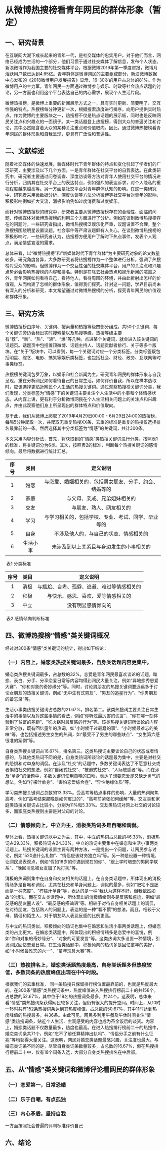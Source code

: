 # 从微博热搜榜看青年网民的群体形象（暂定）

## 一、研究背景

在互联网大潮下成长起来的青年一代，是社交媒体的忠实用户。对于他们而言，网络已经成为生活的一个部分，他们习惯于通过社交媒体了解信息，发布个人状态。新浪微博作为我国主要的社交媒体平台，根据微博2019年第一季度财报，微博月活跃用户数已达到4.65亿。青年群体是微博网民的主要组成部分，新浪微博数据中心发布的《2018微博用户发展报告》显示，16-30岁的用户占总体的81%。作为微博用户的主力军，青年网民一方面通过微博参与娱乐、时政等社会热点话题的讨论，另一方面也利用这个平台表达自己的内心需求，展现个人生活片段。

微博热搜榜，是微博上重要的新闻展示方式之一，具有实时更新、简要明了、交互性强的特点。热搜榜每分钟更新一次，根据搜索热度进行排序，向用户提供实时热点。作为微博的主要版块之一，热搜榜不仅是热点话题的展示板，同时也是反映网民关注点和兴趣点的一面镜子。某一类话题登上热搜榜，得到大众的普遍关注和讨论，其中必然隐含着大众的某种关注重点和价值取向。因此，通过微博热搜榜看青年网民的群体形象和自我呈现，更具有广泛性和普遍性。

## 二、文献综述

随着社交媒体的快速发展，新媒体时代下青年群体的特点和变化引起了学者们的广泛研究，主要涉及以下几个方面。一是青年群体在社交平台的自我表达。在此类研究中，研究者主要通过问卷调查、深度访谈等方法对青年人使用社交平台的情况进行分析，归纳其在社交平台上的表达特点，例如强烈的表达诉求，对个人隐私的重视程度越来越高等。另一方面是社交平台对青年群体认知的影响。在这一类研究中，研究者采用微数据分析、深度访谈等方法分析微博等社交平台对青年的影响，积极影响例如扩大交流，消极影响例如过度消费和过度娱乐。

而针对微博热搜榜的研究中，研究者主要从微博热搜榜存在的合理性、面临的问题、传统媒体对微博热搜榜的利用三个方面进行了分析。例如在谈到微博热搜榜存在的问题时，一些研究者指出，微博热搜榜泛娱乐化严重，议题设置不合理，整个热搜榜围绕明星设置议题，社会事件等严肃议题鲜有人关心。在谈到微博热搜榜的积极影响时，一些研究者认为，热搜榜方便用户了解时下热点事件，发表个人观点，满足情感宣泄的需求。

总体来看，以“微博热搜榜”和“新媒体时代下青年群体“为主要研究对象的论文数量较多，研究角度各异，大多数研究者将热搜榜作为一个整体进行分析，强调了热搜榜对受众的影响。但微博作为一个交互性强的社交媒体平台，用户的关注点和兴趣点势必会影响热搜榜的内容和排名。特别是在除去社会热点和娱乐新闻的喧嚣之外，青年网民如何看待自己，看待他人，看待周围的环境，并由此折射出怎样的价值观，从而构建了怎样的群体形象，值得我们探究。针对这一问题，学界目前尚未有深入的分析和研究，本文希望通过对微博热搜榜的分析，探究青年网民的价值观和群体形象。



## 三、研究方法

微博热搜榜由序号、关键词、搜索量和热搜等级四部分组成。共50个关键词，每个关键词旁边会标出实时搜索量以及热搜等级，热搜等级主要有“荐”、“新”、“热”、“沸”、“爆”等几种。点进某个关键词，就会进入该关键词的话题页。话题页中包括置顶微博、话题主持人、话题贡献者排行、关于等多个版块。在“关于”版块中，可以看到，每一个关键词对应一个分类标签。分类标签既包括明星、综艺、电影、搞笑等娱乐类标签，也包括社会、财经、政务、互联网等时事类标签。

热搜榜关键词包罗万象，以娱乐和社会新闻为主。研究青年网民的群体形象与自我呈现，重在分析网民如何看待自己的日常生活，如何评价自我，所以在样本选取时，应该选择更贴近网民个人生活的热搜关键词。通过观察热搜榜关键词分类，我们发现，分类标签为“情感”下的关键词主要关注个人生活中的小事和个体情感状态。从内容上讲，更有利于分析微博网民在个人生活相关问题上的关注点和兴趣点，并由此观察他们身上所呈现出的群体特点和价值取向。

基于此，我们从微博上爬取了2019年4月29日00:00 - 6月29日24:00的热搜榜，每隔5分钟爬取一次，共爬取无重复热搜XX条，去重的标准是重复的热搜仅选择排名最靠前的一条。然后选择其中分类标签为“情感”的关键词，共计300条。

本文采用内容分析法，首先，将获取到的“情感”类热搜关键词进行分类，按照表1的标准，将关键词分为6类。其次，按照表2的标准，判断每个热搜关键词的感情倾向。最后将数据进行统计汇总。

| 序号 |   类目   |                        定义说明                        |
| :--: | :------: | :----------------------------------------------------: |
|  1   |   婚恋   | 与恋爱、婚姻相关的，包括男女朋友、分手、约会、结婚等的 |
|  2   |   家庭   |              与父母、亲戚、兄弟姐妹相关的              |
|  3   |   交友   |                与朋友、熟人、网友相关的                |
|  4   |   学习   |   与学习相关的，包括学校、专业、考试、同学、毕业等的   |
|  5   |   自身   |         不涉及他人的，与自己的状态、情感相关的         |
|  6   | 生活小事 |        未涉及到以上关系且与身边发生的小事相关的        |

​                                                                    表1 分类标准

| 序号 | 类目 |                  定义说明                  |
| :--: | :--: | :----------------------------------------: |
|  1   | 消极 | 与尴尬、自卑、孤僻、逃避、难过等情感相关的 |
|  2   | 积极 |     与快乐、感恩、喜欢、爱等情感相关的     |
|  3   | 中立 |             没有明显感情倾向的             |

​                                                                   表2  感情倾向判断标准

## 四、微博热搜榜“情感”类关键词概况

经过对300条“情感”类关键词的统计，得出如下结论：

### （一）内容上，婚恋类热搜关键词最多，自身类话题内容更集中。

婚恋类热搜关键词最多，占总数的32%。恋爱是青年网民最喜欢谈论的话题，暗恋、表白、分手、分享恋爱日常等内容均得到网民大量关注，例如“异地恋秀恩爱大赛”、“你和对象的奇妙缘分”等。同时，讨论男朋友的热搜关键词要远远多于讨论女朋友的热搜关键词，例如“无中生有式男友”、“男友的追星行为”、“你男朋友的备忘录”等。

生活小事类热搜关键词占总数的21.67%，排名第二。该类热搜词主要关注日常生活中的事情以及对这些事情的看法，例如“你听过最厉害的谎言”、“你在哪一刻体验到了贫富的差距”、“吃火锅时最反感的行为”等。该类热搜关键词所谈论的内容非常分散，既有回忆童年的热词，如“小时候干过最蠢的事”、“小时候最难忘的美味”等，也包括描述男生女生的热词，如“最受不了男生的哪些缺点”、“女生第六感很准的案例”等。

自身类热搜关键词占16.67%，排名第三。这类热搜词主要谈论自己的状态或者情感的，与其他类热词不同的是，自身类热词所谈论的话题最为集中，主要是对社交的恐惧和对单身的调侃。在涉及“社交”的话题中，多数关键词表达了不愿意社交或者惧怕社交的想法，例如“自闭式社交”、“被迫式社交”、“人际敏感者”等。而在涉及“单身”的话题中，多数关键词使用自嘲的口吻，表达了想要恋爱却又缺乏勇气的想法，例如“柠檬汁单身”、“害怕恋爱综合症”、“异性绝缘体质”等。

学习类热搜关键词占总数的13.33%。受高考等热点事件的影响，大量的热词聚焦高考，例如“高考结束那晚是如何度过的”、“高考前紧张如何缓解”等。交友类和家庭类热搜关键词占比较小，分别为11%和5.33%。交友类热词对网上社交的讨论较多，而家庭类热搜则主要是对父母的讨论。

### （二）情感倾向上，中立为主，消极类热词多是自嘲和调侃。

整体上看，热搜关键词以中立为主，其中，中立的热词占总数的46.33%，消极热词占29.33%，积极热词占24.33%。中立的热词主要集中在婚恋和生活小事两类话题上。热搜关键词的设置主要有两种方法，一是提出一个问题，让网民参与讨论，例如“520送什么礼物”、“情侣应该财务独立吗”等。另一种是设置一种情境，让网民发表观点，例如“假如18岁的你遇到现在的你”、“跟上学时暗恋的男同学联系”、“晚回消息被女友加了免打扰”等。

消极的热词则集中在自身和交友相关的话题上。在自身类话题中，所体现出的消极情绪多是自嘲和调侃，尤其在社交和单身问题上，调侃的最多，例如“肥宅不是肥而是一种态度”、“柠檬汁单身”等，表达的是一种“我认为这样不好，但我依然如故“的想法。而在交友类话题中，所体现出的消极情绪则多是反感和尴尬，例如“最反感的朋友圈人设”、“最反感的搭讪语”等。相较于对待自身相关话题上的调侃，在对待朋友，包括熟人的问题上，表达的是一种“看不惯”的想法，而且，相较于父母、情侣和陌生人，对于朋友熟人表达反感的比例更高。

与中立的热词类似，积极倾向的热词也集中在婚恋和生活小事两类话题上，但婚恋类的占比更大。在婚恋类话题中，所体现出的积极情绪多是恋爱中的喜悦，例如“你和对象的奇妙缘分”、“对象的可爱发言”等。这类热词大多设置一种情境，引发网民回忆恋爱日常。在生活类话题中，积极倾向的热词多是回忆童年的美好，如“小时候最难忘的六一”、“童年玩具大赛”等。

### （三）热搜排名上，婚恋类话题热度最高，自身类话题多但热度较低，多数词条的热度峰值出现在中午时段。

根据我们的去重标准， 同一条热搜只保留排行榜位置最靠前的，也就是热度最大的。在300条“情感”类热搜词条中，热度峰值进入热搜排行榜前二十的共158个，占总数的52.67%，其中位于18名的热搜词条最多，共24个。这表明，总体来看“情感”类热搜词条获得网民较多关注，但仍有很大的提升空间。时间上，从10时—15时共有152条热搜词条达到其热度峰值，占总数的50.67%，其中11时达到热度峰值的热搜最多，共36条。由此可见，网民多利用午餐及午休时间关注“情感”类热搜词条，贴近个人生活、主观感受的内容也成为茶余饭后的谈资。内容上，婚恋类话题不仅数量最多，热度也最高。在进入热搜排行榜前二十的热搜中，婚恋类词条共71个，例如“忘不了前任算精神出轨吗”、“情侣分手之前有什么征兆”等均获得大量关注。这表明，网民对婚恋类话题最感兴趣，关注度也最大。与婚恋类词条不同的是，尽管自身类词条数量较多，占总数的16.67%，但在热搜排行榜前二十中，仅有18个词条入选，大部分自身类热搜排名在中后部。

## 五、从“情感”类关键词和微博评论看网民的群体形象

### （一）恋爱第一，日常恐婚



### （二）乐于自嘲，有点孤独



### （三）内心矛盾，坚持自我 

一方面按照社会普遍的评判标准评价自己



## 六、结论



